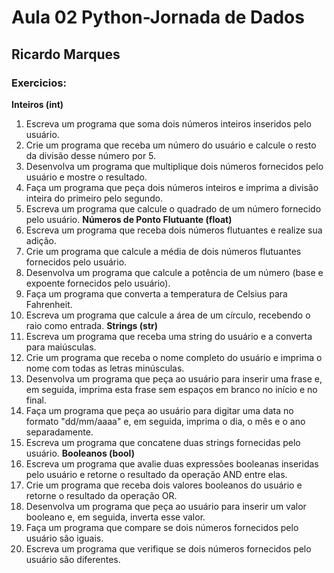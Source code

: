 # Aula 02 Python-Jornada de Dados

## Ricardo Marques

### Exercicios:



**Inteiros (int)**

1) Escreva um programa que soma dois números inteiros inseridos pelo usuário.
2) Crie um programa que receba um número do usuário e calcule o resto da divisão desse número por 5.
3) Desenvolva um programa que multiplique dois números fornecidos pelo usuário e mostre o resultado.
4) Faça um programa que peça dois números inteiros e imprima a divisão inteira do primeiro pelo segundo.
5) Escreva um programa que calcule o quadrado de um número fornecido pelo usuário.
**Números de Ponto Flutuante (float)**
6) Escreva um programa que receba dois números flutuantes e realize sua adição.
7) Crie um programa que calcule a média de dois números flutuantes fornecidos pelo usuário.
8) Desenvolva um programa que calcule a potência de um número (base e expoente fornecidos pelo usuário).
9) Faça um programa que converta a temperatura de Celsius para Fahrenheit.
10) Escreva um programa que calcule a área de um círculo, recebendo o raio como entrada.
**Strings (str)**
11) Escreva um programa que receba uma string do usuário e a converta para maiúsculas.
12) Crie um programa que receba o nome completo do usuário e imprima o nome com todas as letras minúsculas.
13) Desenvolva um programa que peça ao usuário para inserir uma frase e, em seguida, imprima esta frase sem espaços em branco no início e no final.
14) Faça um programa que peça ao usuário para digitar uma data no formato "dd/mm/aaaa" e, em seguida, imprima o dia, o mês e o ano separadamente.
15) Escreva um programa que concatene duas strings fornecidas pelo usuário.
**Booleanos (bool)**
16) Escreva um programa que avalie duas expressões booleanas inseridas pelo usuário e retorne o resultado da operação AND entre elas.
17) Crie um programa que receba dois valores booleanos do usuário e retorne o resultado da operação OR.
18) Desenvolva um programa que peça ao usuário para inserir um valor booleano e, em seguida, inverta esse valor.
19) Faça um programa que compare se dois números fornecidos pelo usuário são iguais.
20) Escreva um programa que verifique se dois números fornecidos pelo usuário são diferentes.